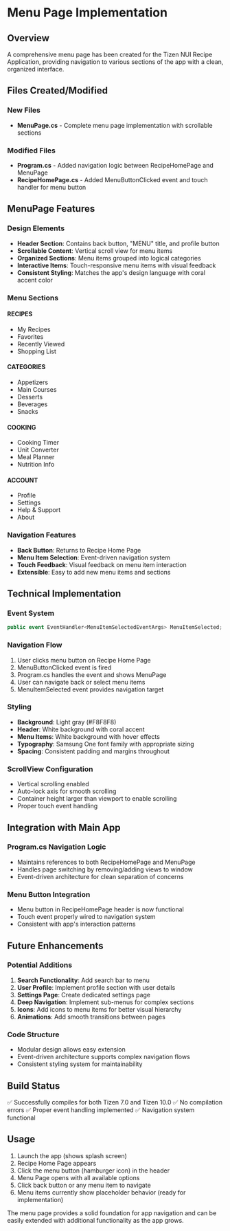 # Menu Page Implementation

## Overview
A comprehensive menu page has been created for the Tizen NUI Recipe Application, providing navigation to various sections of the app with a clean, organized interface.

## Files Created/Modified

### New Files
- **MenuPage.cs** - Complete menu page implementation with scrollable sections

### Modified Files
- **Program.cs** - Added navigation logic between RecipeHomePage and MenuPage
- **RecipeHomePage.cs** - Added MenuButtonClicked event and touch handler for menu button

## MenuPage Features

### Design Elements
- **Header Section**: Contains back button, "MENU" title, and profile button
- **Scrollable Content**: Vertical scroll view for menu items
- **Organized Sections**: Menu items grouped into logical categories
- **Interactive Items**: Touch-responsive menu items with visual feedback
- **Consistent Styling**: Matches the app's design language with coral accent color

### Menu Sections

#### RECIPES
- My Recipes
- Favorites
- Recently Viewed
- Shopping List

#### CATEGORIES
- Appetizers
- Main Courses
- Desserts
- Beverages
- Snacks

#### COOKING
- Cooking Timer
- Unit Converter
- Meal Planner
- Nutrition Info

#### ACCOUNT
- Profile
- Settings
- Help & Support
- About

### Navigation Features
- **Back Button**: Returns to Recipe Home Page
- **Menu Item Selection**: Event-driven navigation system
- **Touch Feedback**: Visual feedback on menu item interaction
- **Extensible**: Easy to add new menu items and sections

## Technical Implementation

### Event System
```csharp
public event EventHandler<MenuItemSelectedEventArgs> MenuItemSelected;
```

### Navigation Flow
1. User clicks menu button on Recipe Home Page
2. MenuButtonClicked event is fired
3. Program.cs handles the event and shows MenuPage
4. User can navigate back or select menu items
5. MenuItemSelected event provides navigation target

### Styling
- **Background**: Light gray (#F8F8F8)
- **Header**: White background with coral accent
- **Menu Items**: White background with hover effects
- **Typography**: Samsung One font family with appropriate sizing
- **Spacing**: Consistent padding and margins throughout

### ScrollView Configuration
- Vertical scrolling enabled
- Auto-lock axis for smooth scrolling
- Container height larger than viewport to enable scrolling
- Proper touch event handling

## Integration with Main App

### Program.cs Navigation Logic
- Maintains references to both RecipeHomePage and MenuPage
- Handles page switching by removing/adding views to window
- Event-driven architecture for clean separation of concerns

### Menu Button Integration
- Menu button in RecipeHomePage header is now functional
- Touch event properly wired to navigation system
- Consistent with app's interaction patterns

## Future Enhancements

### Potential Additions
1. **Search Functionality**: Add search bar to menu
2. **User Profile**: Implement profile section with user details
3. **Settings Page**: Create dedicated settings page
4. **Deep Navigation**: Implement sub-menus for complex sections
5. **Icons**: Add icons to menu items for better visual hierarchy
6. **Animations**: Add smooth transitions between pages

### Code Structure
- Modular design allows easy extension
- Event-driven architecture supports complex navigation flows
- Consistent styling system for maintainability

## Build Status
✅ Successfully compiles for both Tizen 7.0 and Tizen 10.0
✅ No compilation errors
✅ Proper event handling implemented
✅ Navigation system functional

## Usage
1. Launch the app (shows splash screen)
2. Recipe Home Page appears
3. Click the menu button (hamburger icon) in the header
4. Menu Page opens with all available options
5. Click back button or any menu item to navigate
6. Menu items currently show placeholder behavior (ready for implementation)

The menu page provides a solid foundation for app navigation and can be easily extended with additional functionality as the app grows.
